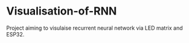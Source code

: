 # Visualisation-of-RNN
Project aiming to visulaise recurrent neural network via LED matrix and ESP32.
